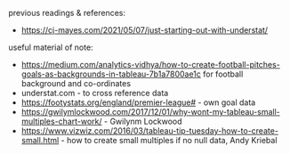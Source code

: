 previous readings & references:
- https://cj-mayes.com/2021/05/07/just-starting-out-with-understat/

useful material of note:
- https://medium.com/analytics-vidhya/how-to-create-football-pitches-goals-as-backgrounds-in-tableau-7b1a7800ae1c for football background and co-ordinates
- understat.com - to cross reference data
- https://footystats.org/england/premier-league# - own goal data
- https://gwilymlockwood.com/2017/12/01/why-wont-my-tableau-small-multiples-chart-work/ - Gwilynm Lockwood
- https://www.vizwiz.com/2016/03/tableau-tip-tuesday-how-to-create-small.html - how to create small multiples if no null data, Andy Kriebal
